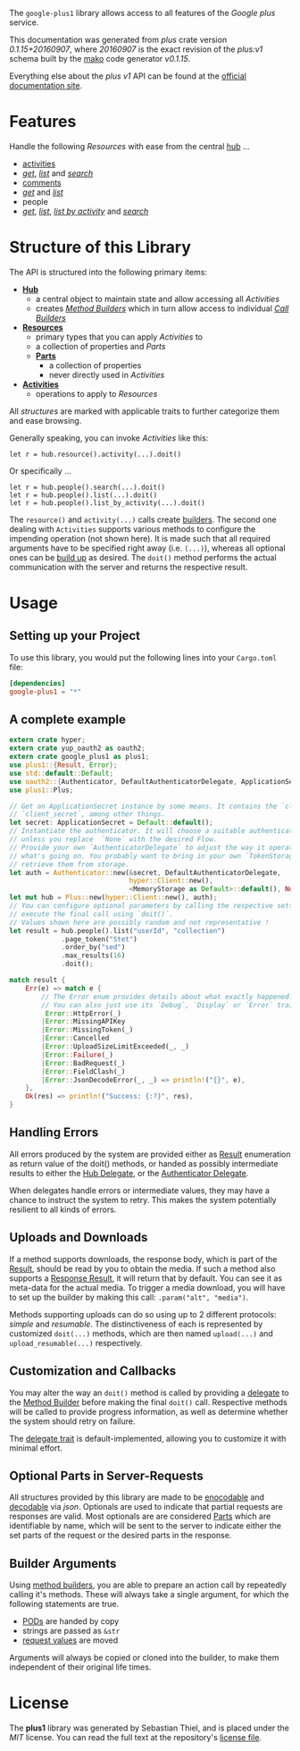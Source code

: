 <!---
DO NOT EDIT !
This file was generated automatically from 'src/mako/api/README.md.mako'
DO NOT EDIT !
-->
The `google-plus1` library allows access to all features of the *Google plus* service.

This documentation was generated from *plus* crate version *0.1.15+20160907*, where *20160907* is the exact revision of the *plus:v1* schema built by the [mako](http://www.makotemplates.org/) code generator *v0.1.15*.

Everything else about the *plus* *v1* API can be found at the
[official documentation site](https://developers.google.com/+/api/).
# Features

Handle the following *Resources* with ease from the central [hub](http://byron.github.io/google-apis-rs/google_plus1/struct.Plus.html) ... 

* [activities](http://byron.github.io/google-apis-rs/google_plus1/struct.Activity.html)
 * [*get*](http://byron.github.io/google-apis-rs/google_plus1/struct.ActivityGetCall.html), [*list*](http://byron.github.io/google-apis-rs/google_plus1/struct.ActivityListCall.html) and [*search*](http://byron.github.io/google-apis-rs/google_plus1/struct.ActivitySearchCall.html)
* [comments](http://byron.github.io/google-apis-rs/google_plus1/struct.Comment.html)
 * [*get*](http://byron.github.io/google-apis-rs/google_plus1/struct.CommentGetCall.html) and [*list*](http://byron.github.io/google-apis-rs/google_plus1/struct.CommentListCall.html)
* people
 * [*get*](http://byron.github.io/google-apis-rs/google_plus1/struct.PeopleGetCall.html), [*list*](http://byron.github.io/google-apis-rs/google_plus1/struct.PeopleListCall.html), [*list by activity*](http://byron.github.io/google-apis-rs/google_plus1/struct.PeopleListByActivityCall.html) and [*search*](http://byron.github.io/google-apis-rs/google_plus1/struct.PeopleSearchCall.html)




# Structure of this Library

The API is structured into the following primary items:

* **[Hub](http://byron.github.io/google-apis-rs/google_plus1/struct.Plus.html)**
    * a central object to maintain state and allow accessing all *Activities*
    * creates [*Method Builders*](http://byron.github.io/google-apis-rs/google_plus1/trait.MethodsBuilder.html) which in turn
      allow access to individual [*Call Builders*](http://byron.github.io/google-apis-rs/google_plus1/trait.CallBuilder.html)
* **[Resources](http://byron.github.io/google-apis-rs/google_plus1/trait.Resource.html)**
    * primary types that you can apply *Activities* to
    * a collection of properties and *Parts*
    * **[Parts](http://byron.github.io/google-apis-rs/google_plus1/trait.Part.html)**
        * a collection of properties
        * never directly used in *Activities*
* **[Activities](http://byron.github.io/google-apis-rs/google_plus1/trait.CallBuilder.html)**
    * operations to apply to *Resources*

All *structures* are marked with applicable traits to further categorize them and ease browsing.

Generally speaking, you can invoke *Activities* like this:

```Rust,ignore
let r = hub.resource().activity(...).doit()
```

Or specifically ...

```ignore
let r = hub.people().search(...).doit()
let r = hub.people().list(...).doit()
let r = hub.people().list_by_activity(...).doit()
```

The `resource()` and `activity(...)` calls create [builders][builder-pattern]. The second one dealing with `Activities` 
supports various methods to configure the impending operation (not shown here). It is made such that all required arguments have to be 
specified right away (i.e. `(...)`), whereas all optional ones can be [build up][builder-pattern] as desired.
The `doit()` method performs the actual communication with the server and returns the respective result.

# Usage

## Setting up your Project

To use this library, you would put the following lines into your `Cargo.toml` file:

```toml
[dependencies]
google-plus1 = "*"
```

## A complete example

```Rust
extern crate hyper;
extern crate yup_oauth2 as oauth2;
extern crate google_plus1 as plus1;
use plus1::{Result, Error};
use std::default::Default;
use oauth2::{Authenticator, DefaultAuthenticatorDelegate, ApplicationSecret, MemoryStorage};
use plus1::Plus;

// Get an ApplicationSecret instance by some means. It contains the `client_id` and 
// `client_secret`, among other things.
let secret: ApplicationSecret = Default::default();
// Instantiate the authenticator. It will choose a suitable authentication flow for you, 
// unless you replace  `None` with the desired Flow.
// Provide your own `AuthenticatorDelegate` to adjust the way it operates and get feedback about 
// what's going on. You probably want to bring in your own `TokenStorage` to persist tokens and
// retrieve them from storage.
let auth = Authenticator::new(&secret, DefaultAuthenticatorDelegate,
                              hyper::Client::new(),
                              <MemoryStorage as Default>::default(), None);
let mut hub = Plus::new(hyper::Client::new(), auth);
// You can configure optional parameters by calling the respective setters at will, and
// execute the final call using `doit()`.
// Values shown here are possibly random and not representative !
let result = hub.people().list("userId", "collection")
             .page_token("Stet")
             .order_by("sed")
             .max_results(16)
             .doit();

match result {
    Err(e) => match e {
        // The Error enum provides details about what exactly happened.
        // You can also just use its `Debug`, `Display` or `Error` traits
         Error::HttpError(_)
        |Error::MissingAPIKey
        |Error::MissingToken(_)
        |Error::Cancelled
        |Error::UploadSizeLimitExceeded(_, _)
        |Error::Failure(_)
        |Error::BadRequest(_)
        |Error::FieldClash(_)
        |Error::JsonDecodeError(_, _) => println!("{}", e),
    },
    Ok(res) => println!("Success: {:?}", res),
}

```
## Handling Errors

All errors produced by the system are provided either as [Result](http://byron.github.io/google-apis-rs/google_plus1/enum.Result.html) enumeration as return value of 
the doit() methods, or handed as possibly intermediate results to either the 
[Hub Delegate](http://byron.github.io/google-apis-rs/google_plus1/trait.Delegate.html), or the [Authenticator Delegate](http://byron.github.io/google-apis-rs/google_plus1/../yup-oauth2/trait.AuthenticatorDelegate.html).

When delegates handle errors or intermediate values, they may have a chance to instruct the system to retry. This 
makes the system potentially resilient to all kinds of errors.

## Uploads and Downloads
If a method supports downloads, the response body, which is part of the [Result](http://byron.github.io/google-apis-rs/google_plus1/enum.Result.html), should be
read by you to obtain the media.
If such a method also supports a [Response Result](http://byron.github.io/google-apis-rs/google_plus1/trait.ResponseResult.html), it will return that by default.
You can see it as meta-data for the actual media. To trigger a media download, you will have to set up the builder by making
this call: `.param("alt", "media")`.

Methods supporting uploads can do so using up to 2 different protocols: 
*simple* and *resumable*. The distinctiveness of each is represented by customized 
`doit(...)` methods, which are then named `upload(...)` and `upload_resumable(...)` respectively.

## Customization and Callbacks

You may alter the way an `doit()` method is called by providing a [delegate](http://byron.github.io/google-apis-rs/google_plus1/trait.Delegate.html) to the 
[Method Builder](http://byron.github.io/google-apis-rs/google_plus1/trait.CallBuilder.html) before making the final `doit()` call. 
Respective methods will be called to provide progress information, as well as determine whether the system should 
retry on failure.

The [delegate trait](http://byron.github.io/google-apis-rs/google_plus1/trait.Delegate.html) is default-implemented, allowing you to customize it with minimal effort.

## Optional Parts in Server-Requests

All structures provided by this library are made to be [enocodable](http://byron.github.io/google-apis-rs/google_plus1/trait.RequestValue.html) and 
[decodable](http://byron.github.io/google-apis-rs/google_plus1/trait.ResponseResult.html) via *json*. Optionals are used to indicate that partial requests are responses 
are valid.
Most optionals are are considered [Parts](http://byron.github.io/google-apis-rs/google_plus1/trait.Part.html) which are identifiable by name, which will be sent to 
the server to indicate either the set parts of the request or the desired parts in the response.

## Builder Arguments

Using [method builders](http://byron.github.io/google-apis-rs/google_plus1/trait.CallBuilder.html), you are able to prepare an action call by repeatedly calling it's methods.
These will always take a single argument, for which the following statements are true.

* [PODs][wiki-pod] are handed by copy
* strings are passed as `&str`
* [request values](http://byron.github.io/google-apis-rs/google_plus1/trait.RequestValue.html) are moved

Arguments will always be copied or cloned into the builder, to make them independent of their original life times.

[wiki-pod]: http://en.wikipedia.org/wiki/Plain_old_data_structure
[builder-pattern]: http://en.wikipedia.org/wiki/Builder_pattern
[google-go-api]: https://github.com/google/google-api-go-client

# License
The **plus1** library was generated by Sebastian Thiel, and is placed 
under the *MIT* license.
You can read the full text at the repository's [license file][repo-license].

[repo-license]: https://github.com/Byron/google-apis-rs/LICENSE.md

